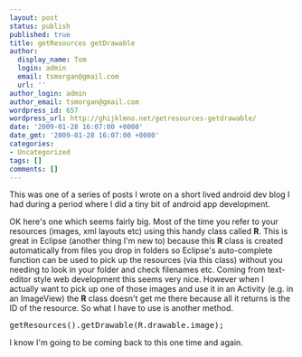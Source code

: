 ```yaml
---
layout: post
status: publish
published: true
title: getResources getDrawable
author:
  display_name: Tom
  login: admin
  email: tsmorgan@gmail.com
  url: ''
author_login: admin
author_email: tsmorgan@gmail.com
wordpress_id: 657
wordpress_url: http://ghijklmno.net/getresources-getdrawable/
date: '2009-01-28 16:07:00 +0000'
date_gmt: '2009-01-28 16:07:00 +0000'
categories:
- Uncategorized
tags: []
comments: []
---
```

<p class="note">This was one of a series of posts I wrote on a short lived android dev blog I had during a period where I did a tiny bit of android app development.</p>
<p>OK here's one which seems fairly big. Most of the time you refer to your resources (images, xml layouts etc) using this handy class called <span style="font-weight: bold;">R</span>. This is great in Eclipse (another thing I'm new to) because this <span style="font-weight: bold;">R</span> class is created automatically from files you drop in folders so Eclipse's auto-complete function can be used to pick up the resources (via this class) without you needing to look in your folder and check filenames etc. Coming from text-editor style web development this seems very nice. However when I actually want to pick up one of those images and use it in an Activity (e.g. in an ImageView) the <span style="font-weight: bold;">R</span> class doesn't get me there because all it returns is the ID of the resource. So what I have to use is another method.
<pre>getResources().getDrawable(R.drawable.image);</pre>I know I'm going to be coming back to this one time and again.</p>

